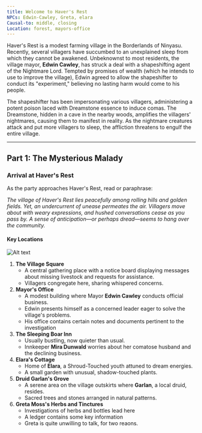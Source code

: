 ```yaml
---
title: Welcome to Haver's Rest
NPCs: Edwin-Cawley, Greta, elara
Causal-to: middle, closing
Location: forest, mayors-office
---
```



Haver's Rest is a modest farming village in the Borderlands of Ninyasu. Recently, several villagers have succumbed to an unexplained sleep from which they cannot be awakened. Unbeknownst to most residents, the village mayor, **Edwin Cawley**, has struck a deal with a shapeshifting agent of the Nightmare Lord. Tempted by promises of wealth (which he intends to use to improve the village), Edwin agreed to allow the shapeshifter to conduct its "experiment," believing no lasting harm would come to his people.

The shapeshifter has been impersonating various villagers, administering a potent poison laced with Dreamstone essence to induce comas. The Dreamstone, hidden in a cave in the nearby woods, amplifies the villagers' nightmares, causing them to manifest in reality. As the nightmare creatures attack and put more villagers to sleep, the affliction threatens to engulf the entire village.



---

## **Part 1: The Mysterious Malady**

### **Arrival at Haver's Rest**

As the party approaches Haver's Rest, read or paraphrase:

_The village of Haver's Rest lies peacefully among rolling hills and golden fields. Yet, an undercurrent of unease permeates the air. Villagers move about with weary expressions, and hushed conversations cease as you pass by. A sense of anticipation—or perhaps dread—seems to hang over the community._

#### **Key Locations**

![Alt text](../static/images/havers_rest.png)

1. **The Village Square**
    - A central gathering place with a notice board displaying messages about missing livestock and requests for assistance.
    - Villagers congregate here, sharing whispered concerns.
2. **Mayor's Office**
    - A modest building where Mayor **Edwin Cawley** conducts official business.
    - Edwin presents himself as a concerned leader eager to solve the village's problems.
    - His office contains certain notes and documents pertinent to the investigation
1. **The Sleeping Boar Inn**
    - Usually bustling, now quieter than usual.
    - Innkeeper **Mira Dunwald** worries about her comatose husband and the declining business.
2. **Elara's Cottage**
    - Home of **Elara**, a Shroud-Touched youth attuned to dream energies.
    - A small garden with unusual, shadow-touched plants.
3. **Druid Garlan's Grove**
    - A serene area on the village outskirts where **Garlan**, a local druid, resides.
    - Sacred trees and stones arranged in natural patterns.
4. **Greta Moss's Herbs and Tinctures**
	- Investigations of herbs and bottles lead here
	- A ledger contains some key information
	- Greta is quite unwilling to talk, for two reaons.
